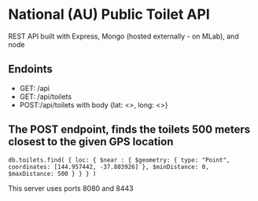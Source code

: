 # National (AU) Public Toilet API

REST API built with Express, Mongo (hosted externally - on MLab), and node

## Endoints

- GET: /api
- GET: /api/toilets
- POST:/api/toilets with body {lat: <>, long: <>}

## The POST endpoint, finds the toilets 500 meters closest to the given GPS location

`db.toilets.find( { loc: { $near : { $geometry: { type: "Point", coordinates: [144.957442, -37.803926] }, $minDistance: 0, $maxDistance: 500 } } } )`

This server uses ports 8080 and 8443